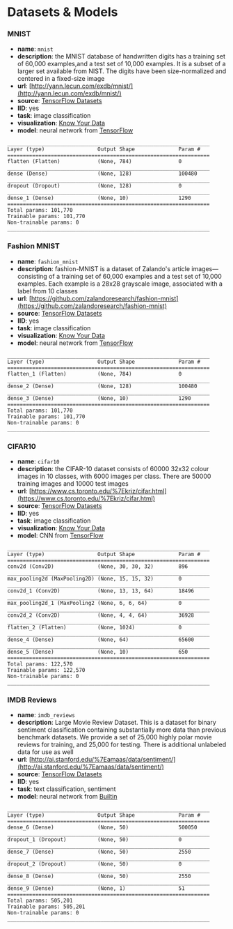 # Datasets & Models

### MNIST
- **name**: ```mnist```
- **description**: the MNIST database of handwritten digits has a  training set of 60,000 examples,and a test set of
  10,000 examples. It is a subset of a larger set available from NIST. The digits have been size-normalized and
  centered in a fixed-size image
- **url**: [http://yann.lecun.com/exdb/mnist/](http://yann.lecun.com/exdb/mnist/)  
- **source**: [TensorFlow Datasets](https://www.tensorflow.org/datasets/catalog/mnist)
- **IID**: yes
- **task**: image classification
- **visualization**: [Know Your Data](https://knowyourdata-tfds.withgoogle.com/#tab=STATS&dataset=mnist)
- **model**: neural network from [TensorFlow](https://www.tensorflow.org/tutorials/quickstart/beginner)
```
_________________________________________________________________
Layer (type)                 Output Shape              Param #   
=================================================================
flatten (Flatten)            (None, 784)               0         
_________________________________________________________________
dense (Dense)                (None, 128)               100480    
_________________________________________________________________
dropout (Dropout)            (None, 128)               0         
_________________________________________________________________
dense_1 (Dense)              (None, 10)                1290      
=================================================================
Total params: 101,770
Trainable params: 101,770
Non-trainable params: 0
_________________________________________________________________
```


### Fashion MNIST
- **name**: ```fashion_mnist```
- **description**: fashion-MNIST is a dataset of Zalando's article images—consisting of a training set of 60,000 examples
  and a test set of 10,000 examples. Each example is a 28x28 grayscale image, associated with a label from 10 classes
- **url**: [https://github.com/zalandoresearch/fashion-mnist](https://github.com/zalandoresearch/fashion-mnist)  
- **source**: [TensorFlow Datasets](https://www.tensorflow.org/datasets/catalog/fashion_mnist)
- **IID**: yes
- **task**: image classification
- **visualization**: [Know Your Data](https://knowyourdata-tfds.withgoogle.com/#tab=STATS&dataset=fashion_mnist)
- **model**: neural network from [TensorFlow](https://www.tensorflow.org/tutorials/keras/classification)
```
_________________________________________________________________
Layer (type)                 Output Shape              Param #   
=================================================================
flatten_1 (Flatten)          (None, 784)               0         
_________________________________________________________________
dense_2 (Dense)              (None, 128)               100480    
_________________________________________________________________
dense_3 (Dense)              (None, 10)                1290      
=================================================================
Total params: 101,770
Trainable params: 101,770
Non-trainable params: 0
_________________________________________________________________
```


### CIFAR10
- **name**: ```cifar10```
- **description**: the CIFAR-10 dataset consists of 60000 32x32 colour images in 10 classes, with 6000 images per class.
  There are 50000 training images and 10000 test images
- **url**: [https://www.cs.toronto.edu/%7Ekriz/cifar.html](https://www.cs.toronto.edu/%7Ekriz/cifar.html)  
- **source**: [TensorFlow Datasets](https://www.tensorflow.org/datasets/catalog/cifar10)
- **IID**: yes
- **task**: image classification
- **visualization**: [Know Your Data](https://knowyourdata-tfds.withgoogle.com/#tab=STATS&dataset=cifar10)
- **model**: CNN from [TensorFlow](https://www.tensorflow.org/tutorials/images/cnn)
```
_________________________________________________________________
Layer (type)                 Output Shape              Param #   
=================================================================
conv2d (Conv2D)              (None, 30, 30, 32)        896       
_________________________________________________________________
max_pooling2d (MaxPooling2D) (None, 15, 15, 32)        0         
_________________________________________________________________
conv2d_1 (Conv2D)            (None, 13, 13, 64)        18496     
_________________________________________________________________
max_pooling2d_1 (MaxPooling2 (None, 6, 6, 64)          0         
_________________________________________________________________
conv2d_2 (Conv2D)            (None, 4, 4, 64)          36928     
_________________________________________________________________
flatten_2 (Flatten)          (None, 1024)              0         
_________________________________________________________________
dense_4 (Dense)              (None, 64)                65600     
_________________________________________________________________
dense_5 (Dense)              (None, 10)                650       
=================================================================
Total params: 122,570
Trainable params: 122,570
Non-trainable params: 0
_________________________________________________________________
```


### IMDB Reviews
- **name**: ```imdb_reviews```
- **description**: Large Movie Review Dataset. This is a dataset for binary sentiment classification containing
  substantially more data than previous benchmark datasets. We provide a set of 25,000 highly polar movie reviews for
  training, and 25,000 for testing. There is additional unlabeled data for use as well
- **url**: [http://ai.stanford.edu/%7Eamaas/data/sentiment/](http://ai.stanford.edu/%7Eamaas/data/sentiment/)  
- **source**: [TensorFlow Datasets](https://www.tensorflow.org/datasets/catalog/imdb_reviews)
- **IID**: yes
- **task**: text classification, sentiment
- **model**: neural network from [Builtin](https://builtin.com/data-science/how-build-neural-network-keras)
```
_________________________________________________________________
Layer (type)                 Output Shape              Param #   
=================================================================
dense_6 (Dense)              (None, 50)                500050    
_________________________________________________________________
dropout_1 (Dropout)          (None, 50)                0         
_________________________________________________________________
dense_7 (Dense)              (None, 50)                2550      
_________________________________________________________________
dropout_2 (Dropout)          (None, 50)                0         
_________________________________________________________________
dense_8 (Dense)              (None, 50)                2550      
_________________________________________________________________
dense_9 (Dense)              (None, 1)                 51        
=================================================================
Total params: 505,201
Trainable params: 505,201
Non-trainable params: 0
_________________________________________________________________
```
